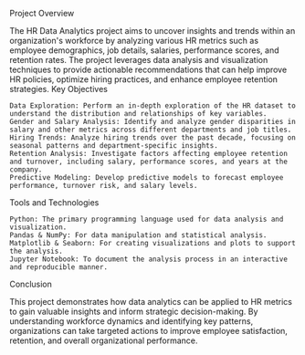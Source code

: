 Project Overview

The HR Data Analytics project aims to uncover insights and trends within an organization's workforce by analyzing various HR metrics such as employee demographics, job details, salaries, performance scores, and retention rates. The project leverages data analysis and visualization techniques to provide actionable recommendations that can help improve HR policies, optimize hiring practices, and enhance employee retention strategies.
Key Objectives

    Data Exploration: Perform an in-depth exploration of the HR dataset to understand the distribution and relationships of key variables.
    Gender and Salary Analysis: Identify and analyze gender disparities in salary and other metrics across different departments and job titles.
    Hiring Trends: Analyze hiring trends over the past decade, focusing on seasonal patterns and department-specific insights.
    Retention Analysis: Investigate factors affecting employee retention and turnover, including salary, performance scores, and years at the company.
    Predictive Modeling: Develop predictive models to forecast employee performance, turnover risk, and salary levels.

Tools and Technologies

    Python: The primary programming language used for data analysis and visualization.
    Pandas & NumPy: For data manipulation and statistical analysis.
    Matplotlib & Seaborn: For creating visualizations and plots to support the analysis.
    Jupyter Notebook: To document the analysis process in an interactive and reproducible manner.


Conclusion

This project demonstrates how data analytics can be applied to HR metrics to gain valuable insights and inform strategic decision-making. By understanding workforce dynamics and identifying key patterns, organizations can take targeted actions to improve employee satisfaction, retention, and overall organizational performance.
